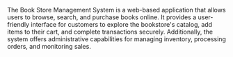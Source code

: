 The Book Store Management System is a web-based application that allows users to browse, search, and purchase books online. It provides a user-friendly interface for customers to explore the bookstore's catalog, add items to their cart, and complete transactions securely. Additionally, the system offers administrative capabilities for managing inventory, processing orders, and monitoring sales.
